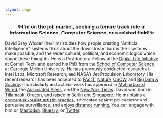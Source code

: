 ```yaml
---
layout: page
---
```


<h3> <p style="text-align: center;">
✨I'm on the job market, seeking a tenure track role in
   Information Science, Computer Science, or a related field!✨
 </p> </h3>

David Gray Widder (he/him) studies how people creating "Artificial Intelligence" systems think about the downstream harms their systems make possible, and the wider cultural, political, and economic logics which shape these thoughts. He is a Postdoctoral Fellow at the [Digital Life Initiative](https://www.dli.tech.cornell.edu) at Cornell Tech, and earned his PhD from the [School of Computer Science](https://www.cs.cmu.edu) at Carnegie Mellon University. He has previously conducted research at Intel Labs, Microsoft Research, and NASA’s Jet Propulsion Laboratory. His recent research has been accepted to [F](https://davidwidder.me/files/widder-ossdeepfakes-facct22.pdf)[A](https://davidwidder.me/power.pdf)[c](https://arxiv.org/abs/2402.08171)[cT](https://arxiv.org/abs/2402.08171), [Nature](https://www.nature.com/articles/s41586-024-08141-1), [CS](https://davidwidder.me/files/frluckaj-gender-cscw2023.pdf)[CW](https://arxiv.org/abs/2403.19049), and [Big Data & Society](https://journals.sagepub.com/doi/full/10.1177/20539517231177620). His scholarly and activist work has appeared in [Motherboard](https://www.vice.com/en/article/n7z5px/twitter-employees-on-visas-cant-just-quit), [Wired](https://www.wired.com/story/dark-side-open-source-ai-image-generators/), the [Associated Press](https://apnews.com/article/ai-executive-order-biden-opensource-models-1c42092e55729d731d246440094f7fed),  and the [New York Times](https://www.nytimes.com/2024/05/17/business/what-is-openwashing-ai.html). David was born in [Tillamook](https://www.gotmilk.com), Oregon, and raised in Berlin and Singapore. He maintains a [conceptual-realist artistic practice](https://www.instagram.com/davidthewid/), advocates against police terror and pervasive surveillance, and enjoys [distance running](https://www.strava.com/athletes/25775072). You can engage with him on [Mastodon](https://hci.social/@davidthewid), [Bluesky](https://bsky.app/profile/davidthewid.bsky.social), or [Twitter](https://twitter.com/davidthewid).


<!-- [ed](https://www.wired.com/story/the-myth-of-open-source-ai/), -->

<!-- [MIT Technology Review](https://www.technologyreview.com/2023/04/03/1070665/cmu-university-privacy-battle-smart-building-sensors-mites/), -->

<!-- David Gray Widder (he/him) studies how people creating "Artificial Intelligence" systems think about the downstream harms their systems make possible. He earned his PhD from the [School of Computer Science](https://www.cs.cmu.edu) at Carnegie Mellon University, and is an incoming Postdoctoral Fellow at the [Digital Life Initiative](https://www.dli.tech.cornell.edu) at Cornell Tech. He has previously conducted research at Intel Labs, Microsoft Research, and NASA's Jet Propulsion Laboratory. He was born in Tillamook, Oregon and raised in Berlin and Singapore. 
He maintains a [conceptual-realist artistic practice](https://www.instagram.com/davidthewid/), advocates against police terror and pervasive surveillance, and enjoys [distance running](https://www.strava.com/athletes/25775072). -->

<!-- advised by [Laura Dabbish](http://www.lauradabbish.com) and [Jim Herbsleb](https://www.isri.cmu.edu/people/core-faculty/herbsleb-james.html) -->

<!-- I am a Software Engineering PhD student at Carnegie Mellon University’s [Institute for Software Research](http://isri.cmu.edu/index.html) in the [School of Computer Science](https://www.cs.cmu.edu). I am . -->
<!-- and [Bogdan Vasilescu](https://bvasiles.github.io) and a proud member of the [CoEx](http://coexlab.com) and [STRUDEL](https://cmustrudel.github.io) teams. -->

<!-- I do research at the intersection of Human Computer Interaction and Software Engineering, on topics such as ethics and trust in Artificial Intelligence, diversity and inclusion in open source communities, and tool choice in dev ops environments. You can download my [academic CV](files/Widder_CV.pdf), and also view my [Google Scholar profile](https://scholar.google.com/citations?user=OG_qAA4AAAAJ&hl=en). -->

<!-- I earned my BS in 2017 from the [Robert D. Clark Honors College](http://honors.uoregon.edu) at the University of Oregon where I studied Computer Science and Liberal Arts. I wrote my Undergraduate Thesis on the programming practices of scientific research programmers, and was advised by [Professor Stephen Fickas](http://ix.cs.uoregon.edu/~fickas/new_home/). -->

<!-- I was born in [Tillamook, Oregon](https://en.wikipedia.org/wiki/Tillamook,_Oregon) but grew up in Berlin, Germany and Singapore. I am a conceptual realist [painter](https://www.instagram.com/davidthewid/), I [run](), and advocate for student interests on the [Dean's PhD Student Advisory Committee](https://scs-phd-deans-committee.github.io). -->



<!-- Please feel free to [contact](/contact) David, or follow him on <a rel="me" href="https://hci.social/@davidthewid">Mastodon</a> or [Twitter](https://twitter.com/davidthewid). -->
